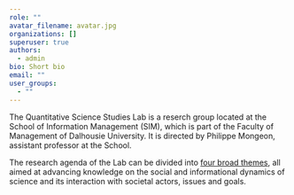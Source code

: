 ```yaml
---
role: ""
avatar_filename: avatar.jpg
organizations: []
superuser: true
authors:
  - admin
bio: Short bio
email: ""
user_groups:
  - ""
---
```


The Quantitative Science Studies Lab is a reserch group located at the School of Information Management (SIM), which is part of the Faculty of Management of Dalhousie University. It is directed by Philippe Mongeon, assistant professor at the School.

The research agenda of the Lab can be divided into [four broad themes](/#slider), all aimed at advancing knowledge on the social and informational dynamics of science and its interaction with societal actors, issues and goals.
